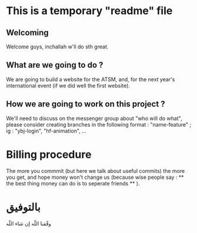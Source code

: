 # This is a temporary "readme" file
## Welcoming
Welcome guys, inchallah w'll do sth great.
## What are we going to do ?
We are going to build a website for the ATSM, and, for the next year's international event (if we did well the first website).
## How we are going to work on this project ?
We'll need to discuss on the messenger group about "who will do what", please consider creating branches in the following format : "name-feature" ; ig : "ybj-login", "hf-animation", ...
# Billing procedure
The more you commmit (but here we talk about useful commits) the more you get, and hope money won't change us (because wise people say : ** the best thing money can do is to seperate friends ** ).
# بالتوفيق
وفّقنا اللّه إن شاء اللّه